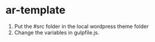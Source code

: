 # ar-template

1. Put the #src folder in the local wordpress theme folder
2. Change the variables in gulpfile.js.
